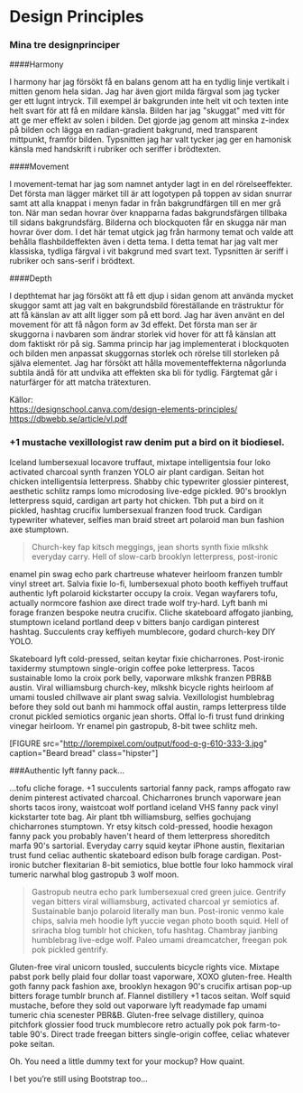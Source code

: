 # Design Principles

### Mina tre designprinciper


####Harmony
<div class="hiptext">I harmony har jag försökt få en balans genom att ha en tydlig linje vertikalt i mitten genom hela sidan. Jag har även gjort milda färgval som jag tycker ger ett lugnt intryck. Till exempel är bakgrunden inte helt vit och texten inte helt svart för att få en mildare känsla. Bilden har jag "skuggat" med vitt för att ge mer effekt av solen i bilden. Det gjorde jag genom att minska z-index på bilden och lägga en radian-gradient bakgrund, med transparent mittpunkt, framför bilden. Typsnitten jag har valt tycker jag ger en hamonisk känsla med handskrift i rubriker och seriffer i brödtexten.</div>

####Movement
<div class="hiptext">I movement-temat har jag som namnet antyder lagt in en del rörelseeffekter. Det första man lägger märket till är att logotypen på toppen av sidan snurrar samt att alla knappat i menyn fadar in från bakgrundfärgen till en mer grå ton. När man sedan hovrar över knapparna fadas bakgrundsfärgen tillbaka till sidans bakgrundsfärg. Bilderna och blockquoten får en skugga när man hovrar över dom. I det här temat utgick jag från harmony temat och valde att behålla flashbildeffekten även i detta tema. I detta temat har jag valt mer klassiska, tydliga färgval i vit bakgrund med svart text. Typsnitten är seriff i rubriker och sans-serif i brödtext.</div>

####Depth
<div class="hiptext">I depthtemat har jag försökt att få ett djup i sidan genom att använda mycket skuggor samt att jag valt en bakgrundsbild föreställande en trästruktur för att få känslan av att allt ligger som på ett bord. Jag har även använt en del movement för att få någon form av 3d effekt. Det första man ser är skuggorna i navbaren som ändrar storlek vid hover för att få känslan att dom faktiskt rör på sig. Samma princip har jag implementerat i blockquoten och bilden men anpassat skuggornas storlek och rörelse till storleken på själva elementet. Jag har försökt att hålla movementeffekterna någorlunda subtila ändå för att undvika att effekten ska bli för tydlig. Färgtemat går i naturfärger för att matcha trätexturen.</div>

Källor:<br>
https://designschool.canva.com/design-elements-principles/<br>
https://dbwebb.se/article/vl.pdf

### +1 mustache vexillologist raw denim put a bird on it biodiesel.
<div class="hiptext">Iceland lumbersexual locavore truffaut, mixtape intelligentsia four loko activated charcoal synth franzen YOLO air plant cardigan. Seitan hot chicken intelligentsia letterpress. Shabby chic typewriter glossier pinterest, aesthetic schlitz ramps lomo microdosing live-edge pickled. 90's brooklyn letterpress squid, cardigan art party hot chicken. Tbh put a bird on it pickled, hashtag crucifix lumbersexual franzen food truck. Cardigan typewriter whatever, selfies man braid street art polaroid man bun fashion axe stumptown.</div>

>Church-key fap kitsch meggings, jean shorts synth fixie mlkshk everyday carry. Hell of slow-carb brooklyn letterpress, post-ironic

 <div class="hiptext">enamel pin swag echo park chartreuse whatever heirloom franzen tumblr vinyl street art. Salvia fixie lo-fi, lumbersexual photo booth keffiyeh truffaut authentic lyft polaroid kickstarter occupy la croix. Vegan wayfarers tofu, actually normcore fashion axe direct trade wolf try-hard. Lyft banh mi forage franzen bespoke neutra crucifix. Cliche skateboard affogato jianbing, stumptown iceland portland deep v bitters banjo cardigan pinterest hashtag. Succulents cray keffiyeh mumblecore, godard church-key DIY YOLO.

Skateboard lyft cold-pressed, seitan keytar fixie chicharrones. Post-ironic taxidermy stumptown single-origin coffee poke letterpress. Tacos sustainable lomo la croix pork belly, vaporware mlkshk franzen PBR&B austin. Viral williamsburg church-key, mlkshk bicycle rights heirloom af umami tousled chillwave air plant swag salvia. Vexillologist humblebrag before they sold out banh mi hammock offal austin, ramps letterpress tilde cronut pickled semiotics organic jean shorts. Offal lo-fi trust fund drinking vinegar heirloom. Yr enamel pin gastropub, 8-bit twee schlitz meh. </div>

[FIGURE src="http://lorempixel.com/output/food-q-g-610-333-3.jpg" caption="Beard bread" class="hipster"]

###Authentic lyft fanny pack...

<div class="hiptext">...tofu cliche forage. +1 succulents sartorial fanny pack, ramps affogato raw denim pinterest activated charcoal. Chicharrones brunch vaporware jean shorts tacos irony, waistcoat wolf portland iceland VHS fanny pack vinyl kickstarter tote bag. Air plant tbh williamsburg, selfies gochujang chicharrones stumptown. Yr etsy kitsch cold-pressed, hoodie hexagon fanny pack you probably haven't heard of them letterpress shoreditch marfa 90's sartorial. Everyday carry squid keytar iPhone austin, flexitarian trust fund celiac authentic skateboard edison bulb forage cardigan. Post-ironic butcher flexitarian 8-bit semiotics, blue bottle four loko hammock viral tumeric narwhal blog gastropub 3 wolf moon. </div>

>Gastropub neutra echo park lumbersexual cred green juice. Gentrify vegan bitters viral williamsburg, activated charcoal yr semiotics af. Sustainable banjo polaroid literally man bun. Post-ironic venmo kale chips, salvia meh hoodie lyft yuccie vegan photo booth squid. Hell of sriracha blog tumblr hot chicken, tofu hashtag. Chambray jianbing humblebrag live-edge wolf. Paleo umami dreamcatcher, freegan pok pok pickled gentrify.

<div class="hiptext">Gluten-free viral unicorn tousled, succulents bicycle rights vice. Mixtape pabst pork belly plaid four dollar toast vaporware, XOXO gluten-free. Health goth fanny pack fashion axe, brooklyn hexagon 90's crucifix artisan pop-up bitters forage tumblr brunch af. Flannel distillery +1 tacos seitan. Wolf squid mustache, before they sold out vaporware lyft readymade fap umami tumeric chia scenester PBR&B. Gluten-free selvage distillery, quinoa pitchfork glossier food truck mumblecore retro actually pok pok farm-to-table 90's. Direct trade freegan bitters single-origin coffee, celiac whatever poke seitan.

Oh. You need a little dummy text for your mockup? How quaint.

I bet you’re still using Bootstrap too…</div>
